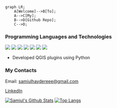 ```mermaid
graph LR;
    A[Welcome]-->B[To];
    A-->C[My];
    B-->D[Github Repo];
    C-->D;
```

### Programming Languages and Technologies
<img src="https://img.shields.io/badge/React-20232A?style=for-the-badge&logo=react&logoColor=61DAFB" /> <img src="https://img.shields.io/badge/Node.js-339933?style=for-the-badge&logo=nodedotjs&logoColor=white" /> <img src="https://img.shields.io/badge/JavaScript-323330?style=for-the-badge&logo=javascript&logoColor=F7DF1E" />
<img src="https://img.shields.io/badge/Python-FFD43B?style=for-the-badge&logo=python&logoColor=blue" /> <img src="https://img.shields.io/badge/HTML5-E34F26?style=for-the-badge&logo=html5&logoColor=white" /> <img src="https://img.shields.io/badge/LaTeX-47A141?style=for-the-badge&logo=LaTeX&logoColor=white" />
<img src="https://img.shields.io/badge/TypeScript-007ACC?style=for-the-badge&logo=typescript&logoColor=white" /> 

* Developed QGIS plugins using Python

### My Contacts
Email: samiulhaydereee@gmail.com

[LinkedIn](https://www.linkedin.com/in/samiul-choudhury/)


[![Samiul's Github Stats](https://github-readme-stats.vercel.app/api?username=samiul1988&show_icons=true&theme=vue&hide=stars&count_private=true)](https://github.com/samiul1988/github-readme-stats)
[![Top Langs](https://github-readme-stats.vercel.app/api/top-langs/?username=samiul1988&layout=compact&langs_count=8)](https://github.com/samiul1988/github-readme-stats)


<!--
**samiul1988/samiul1988** is a ✨ _special_ ✨ repository because its `README.md` (this file) appears on your GitHub profile.

Here are some ideas to get you started:

- 🔭 I’m currently working on ...
- 🌱 I’m currently learning ...
- 👯 I’m looking to collaborate on ...
- 🤔 I’m looking for help with ...
- 💬 Ask me about ...
- 📫 How to reach me: ...
- 😄 Pronouns: ...
- ⚡ Fun fact: ...
-->
